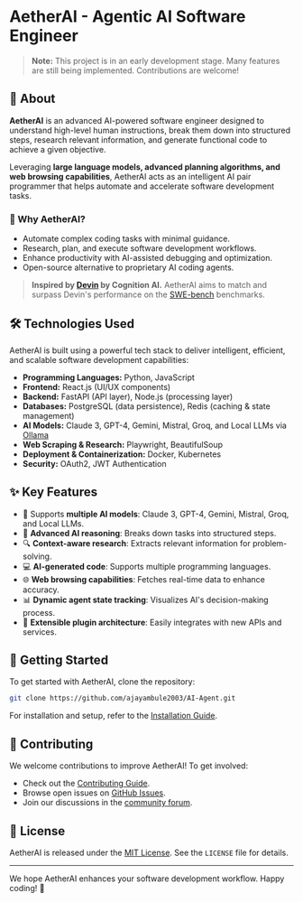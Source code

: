 # AetherAI - Agentic AI Software Engineer


> **Note:** This project is in an early development stage. Many features are still being implemented. Contributions are welcome!

## 🚀 About

**AetherAI** is an advanced AI-powered software engineer designed to understand high-level human instructions, break them down into structured steps, research relevant information, and generate functional code to achieve a given objective.

Leveraging **large language models, advanced planning algorithms, and web browsing capabilities**, AetherAI acts as an intelligent AI pair programmer that helps automate and accelerate software development tasks.

### 🌟 Why AetherAI? 
- Automate complex coding tasks with minimal guidance.
- Research, plan, and execute software development workflows.
- Enhance productivity with AI-assisted debugging and optimization.   
- Open-source alternative to proprietary AI coding agents.

> **Inspired by [Devin](https://www.cognition-labs.com/introducing-devin) by Cognition AI.** AetherAI aims to match and surpass Devin's performance on the [SWE-bench](https://www.swebench.com/) benchmarks.

## 🛠️ Technologies Used

AetherAI is built using a powerful tech stack to deliver intelligent, efficient, and scalable software development capabilities: 

- **Programming Languages:** Python, JavaScript
- **Frontend:** React.js (UI/UX components)
- **Backend:** FastAPI (API layer), Node.js (processing layer)
- **Databases:** PostgreSQL (data persistence), Redis (caching & state management)
- **AI Models:** Claude 3, GPT-4, Gemini, Mistral, Groq, and Local LLMs via [Ollama](https://ollama.com)
- **Web Scraping & Research:** Playwright, BeautifulSoup
- **Deployment & Containerization:** Docker, Kubernetes
- **Security:** OAuth2, JWT Authentication

## ✨ Key Features

- 🤖 Supports **multiple AI models**: Claude 3, GPT-4, Gemini, Mistral, Groq, and Local LLMs.
- 🧠 **Advanced AI reasoning**: Breaks down tasks into structured steps.
- 🔍 **Context-aware research**: Extracts relevant information for problem-solving.
- 💻 **AI-generated code**: Supports multiple programming languages.
- 🌐 **Web browsing capabilities**: Fetches real-time data to enhance accuracy.
- 📊 **Dynamic agent state tracking**: Visualizes AI's decision-making process.
- 🔌 **Extensible plugin architecture**: Easily integrates with new APIs and services.

## 🚀 Getting Started

To get started with AetherAI, clone the repository:

```bash
git clone https://github.com/ajayambule2003/AI-Agent.git
```

For installation and setup, refer to the [Installation Guide](docs/installation.md).

## 🤝 Contributing

We welcome contributions to improve AetherAI! To get involved:
- Check out the [Contributing Guide](CONTRIBUTING.md).
- Browse open issues on [GitHub Issues](https://github.com/AI-Agent/ajayambule2003/issues).
- Join our discussions in the [community forum](https://github.com/AI-Agent/ajayambule2003/discussions).

## 📜 License

AetherAI is released under the [MIT License](https://opensource.org/licenses/MIT). See the `LICENSE` file for details. 

--- 

We hope AetherAI enhances your software development workflow. Happy coding! 🚀
 
